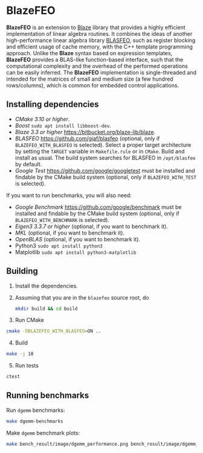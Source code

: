 # BlazeFEO
**BlazeFEO** is an extension to [Blaze](https://bitbucket.org/blaze-lib/blaze) library that provides a highly efficient implementation of linear algebra routines.
It combines the ideas of another high-performance linear algebra library [BLASFEO](https://github.com/giaf/blasfeo), such as register blocking and efficient usage of cache memory, with the C++ template programming approach.
Unlike the **Blaze** syntax based on expression templates, **BlazeFEO** provides a BLAS-like function-based interface, such that the computational complexity and the overhead of the performed operations can be easily inferred.
The **BlazeFEO** implementation is single-threaded and intended for the matrices of small and medium size (a few hundred rows/columns), which is common for embedded control applications.

## Installing dependencies
- *CMake 3.10 or higher*.
- *Boost* `sudo apt install libboost-dev`.
- *Blaze 3.3 or higher* https://bitbucket.org/blaze-lib/blaze.
- *BLASFEO* https://github.com/giaf/blasfeo (optional, only if `BLAZEFEO_WITH_BLASFEO` is selected). Select a proper target architecture by setting the `TARGET` variable in `Makefile.rule` or in `CMake`. Build and install as usual. The build system searches for BLASFEO in `/opt/blasfeo` by default.
- *Google Test* https://github.com/google/googletest must be installed and findable by the CMake build system (optional, only if `BLAZEFEO_WITH_TEST` is selected).

If you want to run benchmarks, you will also need:
- *Google Benchmark* https://github.com/google/benchmark must be installed and findable by the CMake build system (optional, only if `BLAZEFEO_WITH_BENCHMARK` is selected).
- *Eigen3 3.3.7 or higher* (optional, if you want to benchmark it).
- *MKL* (optional, if you want to benchmark it).
- *OpenBLAS* (optional, if you want to benchmark it).
- Python3 `sudo apt install python3`
- Matplotlib `sudo apt install python3-matplotlib`


## Building
1. Install the dependencies.
2. Assuming that you are in the `blazefeo` source root, do  

    ```bash
    mkdir build && cd build
    ```
3. Run CMake  
```bash
cmake -DBLAZEFEO_WITH_BLASFEO=ON ..
```
4. Build  
```bash
make -j 10
```
5. Run tests  
```bash
ctest
```

## Running benchmarks
Run `dgemm` benchmarks:
```bash
make dgemm-benchmarks
```

Make `dgemm` benchmark plots:
```bash
make bench_result/image/dgemm_performance.png bench_result/image/dgemm_performance_ratio.png